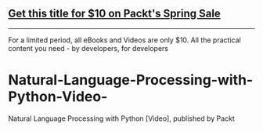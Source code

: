 ## [Get this title for $10 on Packt's Spring Sale](https://www.packt.com/V06971?utm_source=github&utm_medium=packt-github-repo&utm_campaign=spring_10_dollar_2022)
-----
For a limited period, all eBooks and Videos are only $10. All the practical content you need \- by developers, for developers

# Natural-Language-Processing-with-Python-Video-
Natural Language Processing with Python [Video], published by Packt
